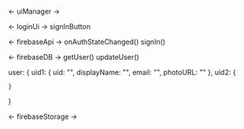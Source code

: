 <- uiManager ->

<- loginUi ->
signInButton


<- firebaseApi ->
onAuthStateChanged()
signIn()

<- firebaseDB ->
getUser()
updateUser()

user: {
    uid1: {
        uid: "",
        displayName: "",
        email: "",
        photoURL: ""
    },
    uid2: {

    }
}


<- firebaseStorage ->

